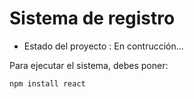 <h1>Sistema de registro</h1>

- Estado del proyecto : En contrucción...

Para ejecutar el sistema, debes poner:

```npm install react```
